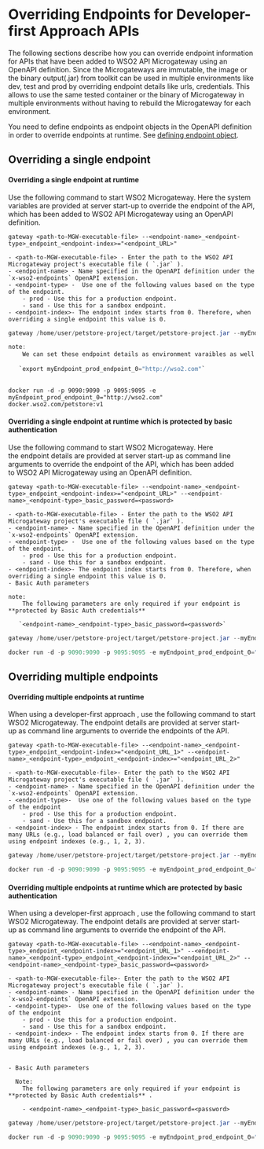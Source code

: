 # Overriding Endpoints for Developer-first Approach APIs

The following sections describe how you can override endpoint information for APIs that have been added to WSO2 API Microgateway using an OpenAPI definition.
Since the Microgateways are immutable, the image or the binary output(.jar) from toolkit can be used in multiple environments like dev, test and prod by overriding endpoint details like urls, credentials.
This allows to use the same tested container or the binary of Microgateway in multiple environments without having to rebuild the Microgateway for each environment.

You need to define endpoints as endpoint objects in the OpenAPI definition in order to override endpoints at runtime. See [defining endpoint object]({{base_path}}/how-tos/endpoints/defining-endpoints-in-an-openapi-definition/#endpoint-object).

## Overriding a single endpoint

#### Overriding a single endpoint at runtime

Use the following command to start WSO2 Microgateway. Here the system variables are provided at server start-up to override the endpoint of the API, which has been added to WSO2 API Microgateway using an OpenAPI definition.

``` tab="Format - binary" 
gateway <path-to-MGW-executable-file> --<endpoint-name>_<endpoint-type>_endpoint_<endpoint-index>="<endpoint_URL>"

- <path-to-MGW-executable-file> - Enter the path to the WSO2 API Microgateway project's executable file ( `.jar` ).
- <endpoint-name> - Name specified in the OpenAPI definition under the `x-wso2-endpoints` OpenAPI extension.
- <endpoint-type> -  Use one of the following values based on the type of the endpoint.
    - prod - Use this for a production endpoint.
    - sand - Use this for a sandbox endpoint.
- <endpoint-index>- The endpoint index starts from 0. Therefore, when overriding a single endpoint this value is 0.
```

``` java tab="Example - binary"
gateway /home/user/petstore-project/target/petstore-project.jar --myEndpoint_prod_endpoint_0="http://wso2.com"

note:
    We can set these endpoint details as environment varaibles as well without providing them in the command line arguments at the startup  
    
   `export myEndpoint_prod_endpoint_0="http://wso2.com"` 
   
```

``` tab="Example - docker" 
docker run -d -p 9090:9090 -p 9095:9095 -e myEndpoint_prod_endpoint_0="http://wso2.com" docker.wso2.com/petstore:v1
```

#### Overriding a single endpoint at runtime which is protected by basic authentication

Use the following command to start WSO2 Microgateway. Here the endpoint details are provided at server start-up as command line arguments to override the endpoint of the API, which has been added to WSO2 API Microgateway using an OpenAPI definition.

``` tab="Format"
gateway <path-to-MGW-executable-file> --<endpoint-name>_<endpoint-type>_endpoint_<endpoint-index>="<endpoint_URL>" --<endpoint-name>_<endpoint-type>_basic_password=<password> 

- <path-to-MGW-executable-file> - Enter the path to the WSO2 API Microgateway project's executable file ( `.jar` ).
- <endpoint-name> - Name specified in the OpenAPI definition under the `x-wso2-endpoints` OpenAPI extension.
- <endpoint-type> -  Use one of the following values based on the type of the endpoint.
    - prod - Use this for a production endpoint.
    - sand - Use this for a sandbox endpoint.
- <endpoint-index>- The endpoint index starts from 0. Therefore, when overriding a single endpoint this value is 0.
- Basic Auth parameters

note:
    The following parameters are only required if your endpoint is **protected by Basic Auth credentials** 
    
   `<endpoint-name>_<endpoint-type>_basic_password=<password>`
```

``` java tab="Example - binary"
gateway /home/user/petstore-project/target/petstore-project.jar --myEndpoint_prod_endpoint_0="http://wso2.com" --myEndpoint_prod_basic_password=123456 
```

``` java tab="Example - docker"
docker run -d -p 9090:9090 -p 9095:9095 -e myEndpoint_prod_endpoint_0="http://wso2.com" -e myEndpoint_prod_basic_password=123456 docker.wso2.com/petstore:v1
```


## Overriding multiple endpoints


#### Overriding multiple endpoints at runtime

When using a developer-first approach , use the following command to start WSO2 Microgateway. The endpoint details are provided at server start-up as command line arguments to override the endpoints of the API.

``` tab="Format"
gateway <path-to-MGW-executable-file> --<endpoint-name>_<endpoint-type>_endpoint_<endpoint-index>="<endpoint_URL_1>" --<endpoint-name>_<endpoint-type>_endpoint_<endpoint-index>="<endpoint_URL_2>"

- <path-to-MGW-executable-file>- Enter the path to the WSO2 API Microgateway project's executable file ( `.jar` ).
- <endpoint-name> - Name specified in the OpenAPI definition under the `x-wso2-endpoints` OpenAPI extension.
- <endpoint-type>-  Use one of the following values based on the type of the endpoint
    - prod - Use this for a production endpoint.
    - sand - Use this for a sandbox endpoint.
- <endpoint-index> - The endpoint index starts from 0. If there are many URLs (e.g., load balanced or fail over) , you can override them using endpoint indexes (e.g., 1, 2, 3).

```

``` java tab="Example - binary"
gateway /home/user/petstore-project/target/petstore-project.jar --myEndpoint_prod_endpoint_0="http://wso2.com" --myEndpoint_prod_endpoint_1="http://wso2.support.com" 
```

``` java tab="Example - docker"
docker run -d -p 9090:9090 -p 9095:9095 -e myEndpoint_prod_endpoint_0="http://wso2.com" -e myEndpoint_prod_endpoint_1="http://wso2.support.com" docker.wso2.com/petstore:v1
```

#### Overriding multiple endpoints at runtime which are protected by basic authentication

When using a developer-first approach , use the following command to start WSO2 Microgateway. The endpoint details are provided at server start-up as command line arguments to override the endpoint of the API.

``` tab="Format"
gateway <path-to-MGW-executable-file> --<endpoint-name>_<endpoint-type>_endpoint_<endpoint-index>="<endpoint_URL_1>" --<endpoint-name>_<endpoint-type>_endpoint_<endpoint-index>="<endpoint_URL_2>" --<endpoint-name>_<endpoint-type>_basic_password=<password> 

- <path-to-MGW-executable-file>- Enter the path to the WSO2 API Microgateway project's executable file ( `.jar` ).
- <endpoint-name> - Name specified in the OpenAPI definition under the `x-wso2-endpoints` OpenAPI extension.
- <endpoint-type>-  Use one of the following values based on the type of the endpoint
    - prod - Use this for a production endpoint.
    - sand - Use this for a sandbox endpoint.
- <endpoint-index> - The endpoint index starts from 0. If there are many URLs (e.g., load balanced or fail over) , you can override them using endpoint indexes (e.g., 1, 2, 3).


- Basic Auth parameters

  Note:  
    The following parameters are only required if your endpoint is **protected by Basic Auth credentials** .

    - <endpoint-name>_<endpoint-type>_basic_password=<password>
```

``` java tab="Example - binary"
gateway /home/user/petstore-project/target/petstore-project.jar --myEndpoint_prod_endpoint_0="http://wso2.com" --myEndpoint_prod_endpoint_1="http://wso2.support.com" --myEndpoint_prod_basic_password=123456 
```

``` java tab="Example - docker"
docker run -d -p 9090:9090 -p 9095:9095 -e myEndpoint_prod_endpoint_0="http://wso2.com" -e myEndpoint_prod_endpoint_1="http://wso2.support.com" -e myEndpoint_prod_basic_password=123456 docker.wso2.com/petstore:v1
```